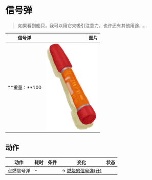 # 信号弹  
> 如果看到船只，我可以用它来吸引注意力。也许还有其他用途……  
  
  信号弹  |   图片   
 ----  |  ----:   
 **重量：**100  |  ![](Sprite/Flare.png)   
  
## 动作  
动作  |  耗时  |  条件  |  变化  |  状态  
----  |  ----  |  ----  |  ----  |  ----  
点燃信号弹<br>  |  -  |    |  → [燃烧的信号弹(开)](FlareHandOn.md)  |    
